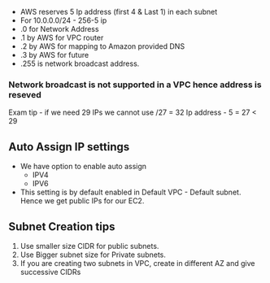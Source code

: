 - AWS reserves 5 Ip address (first 4 & Last 1) in each subnet
- For 10.0.0.0/24 - 256-5 ip 
- .0 for Network Address
- .1 by AWS for VPC router 
- .2 by AWS for mapping to Amazon provided DNS 
- .3 by AWS for future 
- .255 is network broadcast address. 

### Network broadcast is not supported in a VPC hence address is reseved

Exam tip - if we need 29 IPs we cannot use /27 = 32 Ip address - 5 = 27 < 29

## Auto Assign IP settings 
- We have option to enable auto assign 
	- IPV4 
	- IPV6
- This setting is by default enabled in Default VPC - Default subnet. Hence we get public IPs for our EC2.  
## Subnet Creation tips 
1. Use smaller size CIDR for public subnets. 
2. Use Bigger subnet size for Private subnets. 
3. If you are creating two subnets in VPC, create in different AZ and give successive CIDRs
